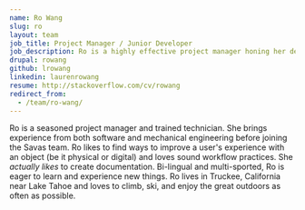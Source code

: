 ```yaml
---
name: Ro Wang
slug: ro
layout: team
job_title: Project Manager / Junior Developer
job_description: Ro is a highly effective project manager honing her development skills at Savas Labs.
drupal: rowang
github: lrowang
linkedin: laurenrowang
resume: http://stackoverflow.com/cv/rowang
redirect_from:
  - /team/ro-wang/
---
```


Ro is a seasoned project manager and trained technician. She brings experience from both software and mechanical engineering before joining the Savas team. Ro likes to find ways to improve a user's experience with an object (be it physical or digital) and loves sound workflow practices. She _actually likes_ to create documentation. Bi-lingual and multi-sported, Ro is eager to learn and experience new things. Ro lives in Truckee, California near Lake Tahoe and loves to climb, ski, and enjoy the great outdoors as often as possible.
